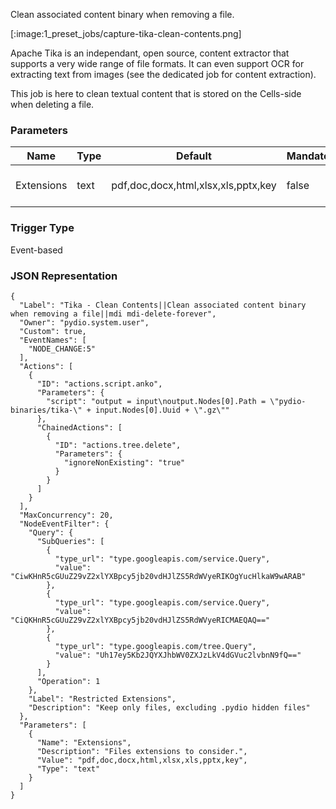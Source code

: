 
Clean associated content binary when removing a file.

[:image:1_preset_jobs/capture-tika-clean-contents.png]

Apache Tika is an independant, open source, content extractor that supports a very wide range of file formats. It can 
even support OCR for extracting text from images (see the dedicated job for content extraction). 

This job is here to clean textual  content that is stored on the Cells-side when deleting a file.


### Parameters

|Name|Type|Default|Mandatory|Description|
|----|----|-------|---------|-----------|
|Extensions|text|pdf,doc,docx,html,xlsx,xls,pptx,key|false|Files extensions to consider.|



### Trigger Type
Event-based

### JSON Representation

```
{
  "Label": "Tika - Clean Contents||Clean associated content binary when removing a file||mdi mdi-delete-forever",
  "Owner": "pydio.system.user",
  "Custom": true,
  "EventNames": [
    "NODE_CHANGE:5"
  ],
  "Actions": [
    {
      "ID": "actions.script.anko",
      "Parameters": {
        "script": "output = input\noutput.Nodes[0].Path = \"pydio-binaries/tika-\" + input.Nodes[0].Uuid + \".gz\""
      },
      "ChainedActions": [
        {
          "ID": "actions.tree.delete",
          "Parameters": {
            "ignoreNonExisting": "true"
          }
        }
      ]
    }
  ],
  "MaxConcurrency": 20,
  "NodeEventFilter": {
    "Query": {
      "SubQueries": [
        {
          "type_url": "type.googleapis.com/service.Query",
          "value": "CiwKHnR5cGUuZ29vZ2xlYXBpcy5jb20vdHJlZS5RdWVyeRIKOgYucHlkaW9wARAB"
        },
        {
          "type_url": "type.googleapis.com/service.Query",
          "value": "CiQKHnR5cGUuZ29vZ2xlYXBpcy5jb20vdHJlZS5RdWVyeRICMAEQAQ=="
        },
        {
          "type_url": "type.googleapis.com/tree.Query",
          "value": "Uh17ey5Kb2JQYXJhbWV0ZXJzLkV4dGVuc2lvbnN9fQ=="
        }
      ],
      "Operation": 1
    },
    "Label": "Restricted Extensions",
    "Description": "Keep only files, excluding .pydio hidden files"
  },
  "Parameters": [
    {
      "Name": "Extensions",
      "Description": "Files extensions to consider.",
      "Value": "pdf,doc,docx,html,xlsx,xls,pptx,key",
      "Type": "text"
    }
  ]
}
```
